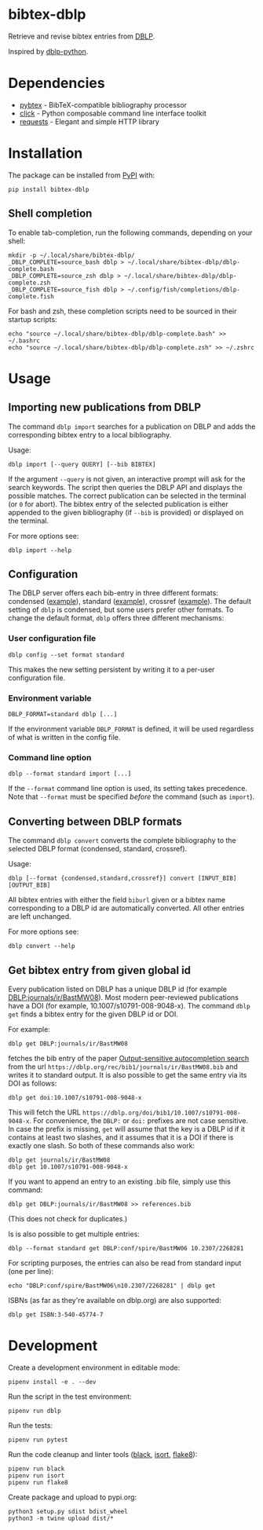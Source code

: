 # bibtex-dblp
Retrieve and revise bibtex entries from [DBLP](https://dblp.org/).

Inspired by [dblp-python](https://github.com/scholrly/dblp-python).

# Dependencies
- [pybtex](https://pybtex.org/) - BibTeX-compatible bibliography processor
- [click](https://click.palletsprojects.com/) - Python composable command line interface toolkit
- [requests](https://requests.readthedocs.io/) - Elegant and simple HTTP library

# Installation
The package can be installed from [PyPI](https://pypi.org/) with:
```
pip install bibtex-dblp
```

## Shell completion
To enable tab-completion, run the following commands, depending on your shell:
```
mkdir -p ~/.local/share/bibtex-dblp/
_DBLP_COMPLETE=source_bash dblp > ~/.local/share/bibtex-dblp/dblp-complete.bash
_DBLP_COMPLETE=source_zsh dblp > ~/.local/share/bibtex-dblp/dblp-complete.zsh
_DBLP_COMPLETE=source_fish dblp > ~/.config/fish/completions/dblp-complete.fish
```
For bash and zsh, these completion scripts need to be sourced in their startup scripts:
```
echo "source ~/.local/share/bibtex-dblp/dblp-complete.bash" >> ~/.bashrc
echo "source ~/.local/share/bibtex-dblp/dblp-complete.zsh" >> ~/.zshrc
```

# Usage

## Importing new publications from DBLP
The command `dblp import` searches for a publication on DBLP and adds the corresponding bibtex entry to a local bibliography.

Usage:
```
dblp import [--query QUERY] [--bib BIBTEX]
```

If the argument `--query` is not given, an interactive prompt will ask for the search keywords.
The script then queries the DBLP API and displays the possible matches.
The correct publication can be selected in the terminal (or `0` for abort).
The bibtex entry of the selected publication is either appended to the given bibliography (if `--bib` is provided) or displayed on the terminal.

For more options see:
```
dblp import --help
```

## Configuration

The DBLP server offers each bib-entry in three different formats: condensed ([example](https://dblp.org/rec/bibtex0/conf/spire/BastMW06)), standard ([example](https://dblp.org/rec/bibtex1/conf/spire/BastMW06)), crossref ([example](https://dblp.org/rec/bibtex2/conf/spire/BastMW06)).
The default setting of `dblp` is condensed, but some users prefer other formats.
To change the default format, `dblp` offers three different mechanisms:

### User configuration file
```
dblp config --set format standard
```
This makes the new setting persistent by writing it to a per-user configuration file.

### Environment variable
```
DBLP_FORMAT=standard dblp [...]
```
If the environment variable `DBLP_FORMAT` is defined, it will be used regardless of what is written in the config file.

### Command line option

```
dblp --format standard import [...]
```
If the `--format` command line option is used, its setting takes precedence. Note that `--format` must be specified _before_ the command (such as `import`).


## Converting between DBLP formats
The command `dblp convert` converts the complete bibliography to the selected DBLP format (condensed, standard, crossref).

Usage:
```
dblp [--format {condensed,standard,crossref}] convert [INPUT_BIB] [OUTPUT_BIB]
```
All bibtex entries with either the field `biburl` given or a bibtex name corresponding to a DBLP id are automatically converted.
All other entries are left unchanged.

For more options see:
```
dblp convert --help
```

## Get bibtex entry from given global id

Every publication listed on DBLP has a unique DBLP id (for example [DBLP:journals/ir/BastMW08](https://dblp.org/rec/bibtex1/journals/ir/BastMW08)).
Most modern peer-reviewed publications have a DOI (for example, 10.1007/s10791-008-9048-x).
The command `dblp get` finds a bibtex entry for the given DBLP id or DOI.

For example:
```
dblp get DBLP:journals/ir/BastMW08
```
fetches the bib entry of the paper [Output-sensitive autocompletion search](https://dblp.org/rec/bibtex1/journals/ir/BastMW08) from the url `https://dblp.org/rec/bib1/journals/ir/BastMW08.bib` and writes it to standard output.
It is also possible to get the same entry via its DOI as follows:
```
dblp get doi:10.1007/s10791-008-9048-x
```
This will fetch the URL `https://dblp.org/doi/bib1/10.1007/s10791-008-9048-x`.
For convenience, the `DBLP:` or `doi:` prefixes are not case sensitive. In case the prefix is missing, `get` will assume that the key is a DBLP id if it contains at least two slashes, and it assumes that it is a DOI if there is exactly one slash.
So both of these commands also work:
```
dblp get journals/ir/BastMW08
dblp get 10.1007/s10791-008-9048-x
```
If you want to append an entry to an existing .bib file, simply use this command:
```
dblp get DBLP:journals/ir/BastMW08 >> references.bib
```
(This does not check for duplicates.)

Is is also possible to get multiple entries:
```
dblp --format standard get DBLP:conf/spire/BastMW06 10.2307/2268281
```
For scripting purposes, the entries can also be read from standard input (one per line):
```
echo "DBLP:conf/spire/BastMW06\n10.2307/2268281" | dblp get
```
ISBNs (as far as they're available on dblp.org) are also supported:
```
dblp get ISBN:3-540-45774-7
```

# Development

Create a development environment in editable mode:
```
pipenv install -e . --dev
```

Run the script in the test environment:
```
pipenv run dblp
```

Run the tests:
```
pipenv run pytest
```

Run the code cleanup and linter tools ([black](https://black.readthedocs.io/en/stable/), [isort](https://timothycrosley.github.io/isort/), [flake8](https://flake8.pycqa.org/en/latest/)):
```
pipenv run black
pipenv run isort
pipenv run flake8
```

Create package and upload to pypi.org:
```
python3 setup.py sdist bdist_wheel
python3 -m twine upload dist/*
```
